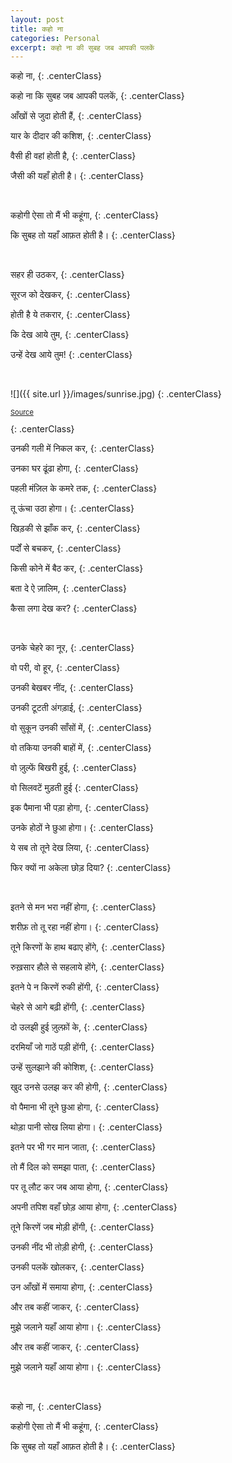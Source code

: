 ```yaml
---
layout: post
title: कहो ना
categories: Personal
excerpt: कहो ना की सुबह जब आपकी पलकें
---
```


कहो ना,
{: .centerClass}

कहो ना कि सुबह जब आपकी पलकें,
{: .centerClass}

आँखों से जुदा होती हैं,
{: .centerClass}

यार के दीदार की कशिश,
{: .centerClass}

वैसी ही वहां होती है,
{: .centerClass}

जैसी की यहाँ होती है।
{: .centerClass}

&nbsp;

कहोगी ऐसा तो मैं भी कहूंगा,
{: .centerClass}

कि सुबह तो यहाँ आफ़त होती है।
{: .centerClass}

&nbsp;

सहर ही उठकर,
{: .centerClass}

सूरज को देखकर,
{: .centerClass}

होती है ये तकरार,
{: .centerClass}

कि देख आये तुम,
{: .centerClass}

उन्हें देख आये तुम!
{: .centerClass}

&nbsp;

![]({{ site.url }}/images/sunrise.jpg)
{: .centerClass}

<p style="font-size:11px"><a href="https://unsplash.com/photos/t0WjbJCs-t8" target="_blank">Source</a></p>
{: .centerClass}

उनकी गली में निकल कर,
{: .centerClass}

उनका घर ढूंढा होगा,
{: .centerClass}

पहली मंज़िल के कमरे तक,
{: .centerClass}

तू ऊंचा उठा होगा।
{: .centerClass}

खिड़की से झाँक कर,
{: .centerClass}

पर्दों से बचकर,
{: .centerClass}

किसी कोने में बैठ कर,
{: .centerClass}

बता दे ऐ ज़ालिम,
{: .centerClass}

कैसा लगा देख कर?
{: .centerClass}

&nbsp;

उनके चेहरे का नूर,
{: .centerClass}

वो परी, वो हूर,
{: .centerClass}

उनकी बेखबर नींद,
{: .centerClass}

उनकी टूटती अंगड़ाई,
{: .centerClass}

वो सुकून उनकी साँसों में,
{: .centerClass}

वो तकिया उनकी बाहों में,
{: .centerClass}

वो ज़ुल्फें बिखरी हुई,
{: .centerClass}

वो सिलवटें मुड़ती हुई
{: .centerClass}

इक पैमाना भी पड़ा होगा,
{: .centerClass}

उनके होठों ने छुआ होगा।
{: .centerClass}

ये सब तो तूने देख लिया,
{: .centerClass}

फिर क्यों ना अकेला छोड़ दिया?
{: .centerClass}

&nbsp;

इतने से मन भरा नहीं होगा,
{: .centerClass}

शरीफ़ तो तू रहा नहीं होगा।
{: .centerClass}

तूने किरणों के हाथ बढाए होंगे,
{: .centerClass}

रुख़सार हौले से सहलाये होंगे,
{: .centerClass}

इतने पे न किरणें रुकी होंगी,
{: .centerClass}

चेहरे से आगे बढ़ी होंगी,
{: .centerClass}

दो उलझी हुई ज़ुल्फ़ों के,
{: .centerClass}

दरमियाँ जो गाठें पड़ी होंगी,
{: .centerClass}

उन्हें सुलझाने की कोशिश,
{: .centerClass}

खुद उनसे उलझ कर की होगी,
{: .centerClass}

वो पैमाना भी तूने छुआ होगा,
{: .centerClass}

थोड़ा पानी सोख लिया होगा।
{: .centerClass}

इतने पर भी गर मान जाता,
{: .centerClass}

तो मैं दिल को समझा पाता,
{: .centerClass}

पर तू लौट कर जब आया होगा,
{: .centerClass}

अपनी तपिश वहाँ छोड़ आया होगा,
{: .centerClass}

तूने किरणें जब मोड़ी होंगी,
{: .centerClass}

उनकी नींद भी तोड़ी होगी,
{: .centerClass}

उनकी पलकें खोलकर,
{: .centerClass}

उन आँखों में समाया होगा,
{: .centerClass}

और तब कहीं जाकर,
{: .centerClass}

मुझे जलाने यहाँ आया होगा।
{: .centerClass}

और तब कहीं जाकर,
{: .centerClass}

मुझे जलाने यहाँ आया होगा।
{: .centerClass}

&nbsp;

कहो ना,
{: .centerClass}

कहोगी ऐसा तो मैं भी कहूंगा,
{: .centerClass}

कि सुबह तो यहाँ आफ़त होती है।
{: .centerClass}


&nbsp;
